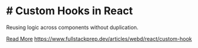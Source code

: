 # # Custom Hooks in React

Reusing logic across components without duplication.

[Read More](https://www.fullstackprep.dev/articles/webd/react/custom-hook) https://www.fullstackprep.dev/articles/webd/react/custom-hook